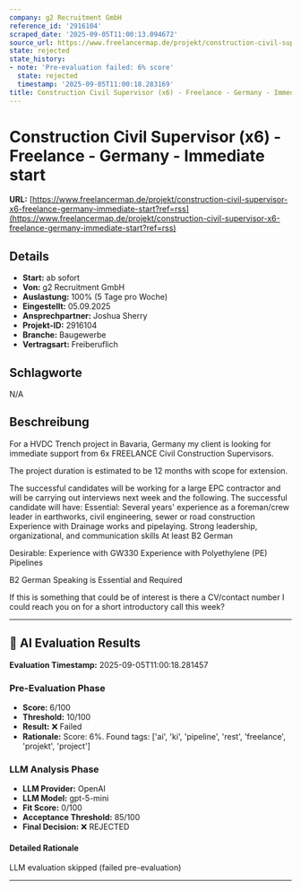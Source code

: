 ```yaml
---
company: g2 Recruitment GmbH
reference_id: '2916104'
scraped_date: '2025-09-05T11:00:13.094672'
source_url: https://www.freelancermap.de/projekt/construction-civil-supervisor-x6-freelance-germany-immediate-start?ref=rss
state: rejected
state_history:
- note: 'Pre-evaluation failed: 6% score'
  state: rejected
  timestamp: '2025-09-05T11:00:18.283169'
title: Construction Civil Supervisor (x6) - Freelance - Germany - Immediate start
---
```



# Construction Civil Supervisor (x6) - Freelance - Germany - Immediate start
**URL:** [https://www.freelancermap.de/projekt/construction-civil-supervisor-x6-freelance-germany-immediate-start?ref=rss](https://www.freelancermap.de/projekt/construction-civil-supervisor-x6-freelance-germany-immediate-start?ref=rss)
## Details
- **Start:** ab sofort
- **Von:** g2 Recruitment GmbH
- **Auslastung:** 100% (5 Tage pro Woche)
- **Eingestellt:** 05.09.2025
- **Ansprechpartner:** Joshua Sherry
- **Projekt-ID:** 2916104
- **Branche:** Baugewerbe
- **Vertragsart:** Freiberuflich

## Schlagworte
N/A

## Beschreibung
For a HVDC Trench project in Bavaria, Germany my client is looking for immediate support from 6x FREELANCE Civil Construction Supervisors.

The project duration is estimated to be 12 months with scope for extension.

The successful candidates will be working for a large EPC contractor and will be carrying out interviews next week and the following.
The successful candidate will have:
Essential:
Several years' experience as a foreman/crew leader in earthworks, civil engineering, sewer or road construction
Experience with Drainage works and pipelaying.
Strong leadership, organizational, and communication skills
At least B2 German

Desirable:
Experience with GW330
Experience with Polyethylene (PE) Pipelines

B2 German Speaking is Essential and Required

If this is something that could be of interest is there a CV/contact number I could reach you on for a short introductory call this week?

---

## 🤖 AI Evaluation Results

**Evaluation Timestamp:** 2025-09-05T11:00:18.281457

### Pre-Evaluation Phase
- **Score:** 6/100
- **Threshold:** 10/100
- **Result:** ❌ Failed
- **Rationale:** Score: 6%. Found tags: ['ai', 'ki', 'pipeline', 'rest', 'freelance', 'projekt', 'project']

### LLM Analysis Phase
- **LLM Provider:** OpenAI
- **LLM Model:** gpt-5-mini
- **Fit Score:** 0/100
- **Acceptance Threshold:** 85/100
- **Final Decision:** ❌ REJECTED

#### Detailed Rationale
LLM evaluation skipped (failed pre-evaluation)

---
